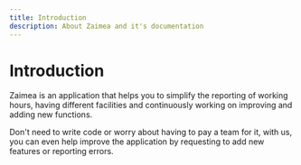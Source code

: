 ```yaml
---
title: Introduction
description: About Zaimea and it's documentation
---
```


# Introduction
Zaimea is an application that helps you to simplify the reporting of working hours, having different facilities and continuously working on improving and adding new functions.

Don't need to write code or worry about having to pay a team for it, with us, you can even help improve the application by requesting to add new features or reporting errors.